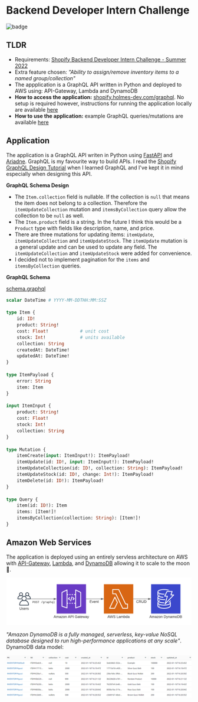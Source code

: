 # Backend Developer Intern Challenge

![badge](https://github.com/danielholmes839/shopify-summer-2022/actions/workflows/actions.yml/badge.svg)

## TLDR

- Requirements: [Shopify Backend Developer Intern Challenge - Summer 2022](https://docs.google.com/document/d/1z9LZ_kZBUbg-O2MhZVVSqTmvDko5IJWHtuFmIu_Xg1A/edit)
- Extra feature chosen: *"Ability to assign/remove inventory items to a named group/collection"*
- The appplication is a GraphQL API written in Python and deployed to AWS using: API-Gateway, Lambda and DynamoDB
- **How to access the application:** [shopify.holmes-dev.com/graphql](https://shopify.holmes-dev.com). No setup is required however, instructions for running the application locally are available [here](./documentation/how-to-run.md)
- **How to use the application:** example GraphQL queries/mutations are available [here](./documentation/how-to-use.md)

## Application 

The application is a GraphQL API writen in Python using [FastAPI](https://fastapi.tiangolo.com/) and [Ariadne](https://ariadnegraphql.org/). GraphQL is my favourite way to build APIs. I read the [Shopify GraphQL Design Tutorial](https://github.com/Shopify/graphql-design-tutorial/blob/master/TUTORIAL.md) when I learned GraphQL and I've kept it in mind especially when designing this API.

**GraphQL Schema Design**

- The `Item.collection` field is nullable. If the collection is `null` that means the item does not belong to a collection. Therefore the `itemUpdateCollection` mutation and `itemsByCollection` query allow the collection to be `null` as well.
- The `Item.product` field is a string. In the future I think this would be a `Product` type with fields like description, name, and price.
- There are three mutations for updating items: `itemUpdate`, `itemUpdateCollection` and `itemUpdateStock`. The `itemUpdate` mutation is a general update and can be used to update any field. The `itemUpdateCollection` and `itemUpdateStock` were added for convenience.
- I decided not to implement pagination for the `items` and `itemsByCollection` queries.

**GraphQL Schema**

[schema.graphql](/schema.graphql)

```graphql
scalar DateTime # YYYY-MM-DDTHH:MM:SSZ

type Item {
    id: ID!
    product: String!        
    cost: Float!            # unit cost
    stock: Int!             # units available
    collection: String
    createdAt: DateTime!
    updatedAt: DateTime!
}

type ItemPayload {
    error: String
    item: Item
}

input ItemInput {
    product: String!
    cost: Float!
    stock: Int!
    collection: String
}

type Mutation {
    itemCreate(input: ItemInput!): ItemPayload!
    itemUpdate(id: ID!, input: ItemInput!): ItemPayload!
    itemUpdateCollection(id: ID!, collection: String): ItemPayload!
    itemUpdateStock(id: ID!, change: Int!): ItemPayload!
    itemDelete(id: ID!): ItemPayload!
}

type Query {
    item(id: ID!): Item 
    items: [Item!]!
    itemsByCollection(collection: String): [Item!]!
}
```

## Amazon Web Services

The application is deployed using an entirely servless architecture on AWS with [API-Gateway](https://aws.amazon.com/api-gateway/), [Lambda](https://aws.amazon.com/lambda/), and [DynamoDB](https://aws.amazon.com/dynamodb/) allowing it to scale to the moon 🚀.

![architecture](./documentation/screenshots/aws.png)

*"Amazon DynamoDB is a fully managed, serverless, key-value NoSQL database designed to run high-performance applications at any scale"*. DynamoDB data model:

![dynamodb](./documentation/screenshots/dynamodb.PNG)
